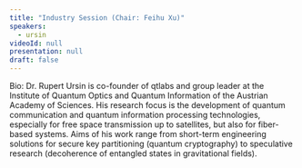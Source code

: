 ```yaml
---
title: "Industry Session (Chair: Feihu Xu)"
speakers:
  - ursin
videoId: null
presentation: null
draft: false
---
```

Bio: Dr. Rupert Ursin is co-founder of qtlabs and group leader at the Institute of Quantum Optics and Quantum Information of the Austrian Academy of Sciences. His research focus is the development of quantum communication and quantum information processing technologies, especially for free space transmission up to satellites, but also for fiber-based systems. Aims of his work range from short-term engineering solutions for secure key partitioning (quantum cryptography) to speculative research (decoherence of entangled states in gravitational fields).



<!-- fields to use above: -->
<!-- videoId: "Vfl9pPh6ipI" -->
<!-- presentation: "/slides/invited-MargaridaPereira.pdf" -->
